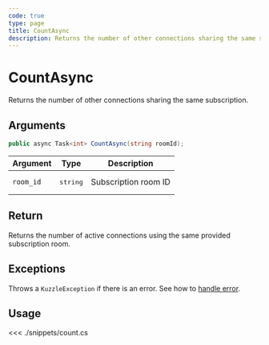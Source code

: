 ```yaml
---
code: true
type: page
title: CountAsync
description: Returns the number of other connections sharing the same subscription.
---
```


# CountAsync

Returns the number of other connections sharing the same subscription.

## Arguments

```csharp
public async Task<int> CountAsync(string roomId);
```

| Argument  | Type              | Description          |
|-----------|-------------------|----------------------|
| `room_id` | <pre>string</pre> | Subscription room ID |

## Return

Returns the number of active connections using the same provided subscription room.

## Exceptions

Throws a `KuzzleException` if there is an error. See how to [handle error](/sdk/csharp/2/essentials/error-handling).

## Usage

<<< ./snippets/count.cs
